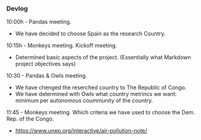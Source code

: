 ### Devlog

10:00h - Pandas meeting. 
 - We have decided to choose Spain as the research Country.

10:15h - Monkeys meeting.
Kickoff meeting.
- Determined basic aspects of the project. (Essentially what Markdown project objectives says)

10:30 - Pandas & Owls meeting.  
- We have chenged the reserched country to The Republic of Congo.
- We have determined with Owls what country metrincs we want: minimum per autonomous coummunity of the country. 

11:45 - Monkeys meeting.
Which criteria we have used to choose the Dem. Rep. of the Congo.
- https://www.unep.org/interactive/air-pollution-note/

 
